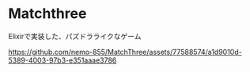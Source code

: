 # Matchthree
Elixirで実装した、パズドラライクなゲーム

https://github.com/nemo-855/MatchThree/assets/77588574/a1d9010d-5389-4003-97b3-e351aaae3786

